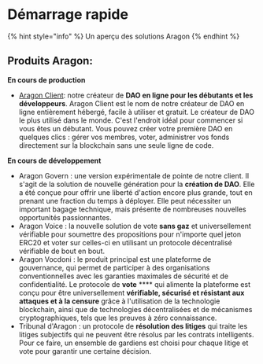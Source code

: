 # Démarrage rapide

{% hint style="info" %}
Un aperçu des solutions Aragon
{% endhint %}

## Produits Aragon:

**En cours de production**

* [Aragon Client](aragon-client/): notre créateur de **DAO en ligne pour les débutants et les développeurs**. Aragon Client est le nom de notre créateur de DAO en ligne entièrement hébergé, facile à utiliser et gratuit. Le créateur de DAO le plus utilisé dans le monde. C'est l'endroit idéal pour commencer si vous êtes un débutant. Vous pouvez créer votre première DAO en quelques clics : gérer vos membres, voter, administrer vos fonds directement sur la blockchain sans une seule ligne de code.

**En cours de développement**

* Aragon Govern : une version expérimentale de pointe de notre client. Il s'agit de la solution de nouvelle génération pour la **création de DAO**. Elle a été conçue pour offrir une liberté d'action encore plus grande, tout en prenant une fraction du temps à déployer. Elle peut nécessiter un important bagage technique, mais présente de nombreuses nouvelles opportunités passionnantes.&#x20;
* Aragon Voice : la nouvelle solution de vote **sans gaz** et universellement vérifiable pour soumettre des propositions pour n'importe quel jeton ERC20 et voter sur celles-ci en utilisant un protocole décentralisé vérifiable de bout en bout.&#x20;
* Aragon Vocdoni : le produit principal est une plateforme de gouvernance, qui permet de participer à des organisations conventionnelles avec les garanties maximales de sécurité et de confidentialité. Le protocole de **vote** \*\*\*\* qui alimente la plateforme est conçu pour être universellement **vérifiable, sécurisé et résistant aux attaques et à la censure** grâce à l'utilisation de la technologie blockchain, ainsi que de technologies décentralisées et de mécanismes cryptographiques, tels que les preuves à zéro connaissance.&#x20;
*   Tribunal d'Aragon : un protocole de **résolution des litiges** qui traite les litiges subjectifs qui ne peuvent être résolus par les contrats intelligents. Pour ce faire, un ensemble de gardiens est choisi pour chaque litige et vote pour garantir une certaine décision.

